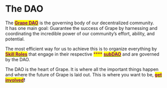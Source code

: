 # The DAO

The [<mark style="color:purple;">**Grape DAO**</mark>](../grape-dao/dao-responsibilities.md) is the governing body of our decentralized community.\
It has one main goal: Guarantee the success of Grape by harnessing and coordinating the incredible power of our community’s effort, ability, and potential.

The most efficient way for us to achieve this is to organize everything by [<mark style="color:purple;">**Skill Roles**</mark>](../grape-community/get-involved/skill-roles.md) that engage in their respective <mark style="color:purple;">****</mark> [<mark style="color:purple;">**subDAO**</mark>](../grape-subdaos/sub-daos.md) <mark style="color:purple;"></mark> and are governed by the DAO.

The DAO is the heart of Grape. It is where all the important things happen and where the future of Grape is laid out. This is where you want to be, [<mark style="color:purple;">**get involved**</mark>](../grape-community/get-involved/)**!**
